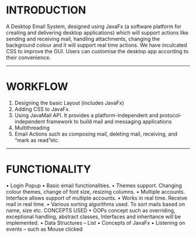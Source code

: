 # INTRODUCTION 

A Desktop Email System, designed using JavaFx (a software platform for creating and delivering 
desktop applications) which will support actions like sending and receiving mail, handling 
attachments, changing the background colour and it will support real time actions. We have 
inculcated CSS to improve the GUI. Users can customise the desktop app according to their 
convenience.

---

# WORKFLOW

1. Designing the basic Layout (includes JavaFx)
2. Adding CSS to JavaFx.
3. Using JavaMail API. It provides a platform-independent and protocol-independent framework to build mail and messaging applications
4. Multithreading
5. Email Actions such as composing mail, deleting mail, receiving, and “mark as read”etc.


---

# FUNCTIONALITY

• Login Popup
• Basic email functionalities.
• Themes support. Changing colour themes, change of font size, resizing columns.
• Multiple accounts. Interface allows support of multiple accounts.
• Works in real time. Receive mail in real time.
• Various sorting algorithms used. To sort mails based on name, size etc.
CONCEPTS USED
• OOPs concept such as overriding, exceptional handling, abstract classes, Interfaces and 
inheritance will be implemented.
• Data Structures – List
• Concepts of JavaFx
• Listening on events – such as Mouse clicked
